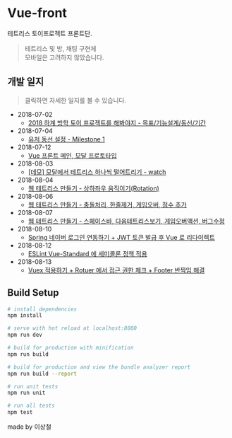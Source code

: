 # Vue-front
테트리스 토이프로젝트 프론트단.
> 테트리스 및 방, 채팅 구현체 <br/>
> 모바일은 고려하지 않았습니다.

## 개발 일지
> 클릭하면 자세한 일지를 볼 수 있습니다.
- 2018-07-02
  - [2018 하계 방학 토이 프로젝트를 해봐야지 - 목표/기능설계/동선/기간](http://1ilsang.blog.me/221310669991)
- 2018-07-04
  - [유저 동선 설정 - Milestone 1](http://1ilsang.blog.me/221312070329)
- 2018-07-12
  - [Vue 프론트 메인, 모달 프로토타입](http://1ilsang.blog.me/221317762059)
- 2018-08-03
  - [[데모] 모달에서 테트리스 하나씩 떨어트리기 - watch](http://1ilsang.blog.me/221332263103)
- 2018-08-04
  - [웹 테트리스 만들기 - 상하좌우 움직이기(Rotation)](http://1ilsang.blog.me/221332633495)
- 2018-08-06
  - [웹 테트리스 만들기 - 충돌처리, 한줄제거, 게임오버, 점수 추가](http://1ilsang.blog.me/221333706118)
- 2018-08-07
  - [웹 테트리스 만들기 - 스페이스바, 다음테트리스보기, 게임오버액션, 버그수정](http://1ilsang.blog.me/221334633665)
- 2018-08-10
  - [Spring 네이버 로그인 연동하기 + JWT 토큰 발급 후 Vue 로 리다이렉트](http://1ilsang.blog.me/221336542296)
- 2018-08-12
  - [ESLint Vue-Standard 에 세미콜론 정책 적용](http://1ilsang.blog.me/221337351543)
- 2018-08-13
  - [Vuex 적용하기 + Rotuer 에서 접근 권한 체크 + Footer 반짝임 해결](http://1ilsang.blog.me/221338087396)

## Build Setup

``` bash
# install dependencies
npm install

# serve with hot reload at localhost:8080
npm run dev

# build for production with minification
npm run build

# build for production and view the bundle analyzer report
npm run build --report

# run unit tests
npm run unit

# run all tests
npm test
```

made by 이상철
